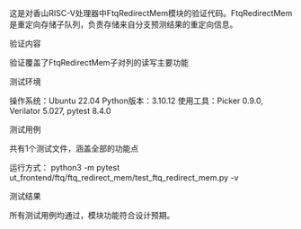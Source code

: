 这是对香山RISC-V处理器中FtqRedirectMem模块的验证代码。FtqRedirectMem是重定向存储子队列，负责存储来自分支预测结果的重定向信息。

验证内容

验证覆盖了FtqRedirectMem子对列的读写主要功能


测试环境

操作系统：Ubuntu 22.04
Python版本：3.10.12
使用工具：Picker 0.9.0, Verilator 5.027, pytest 8.4.0


测试用例

共有1个测试文件，涵盖全部的功能点

运行方式： python3 -m pytest ut_frontend/ftq/ftq_redirect_mem/test_ftq_redirect_mem.py  -v  

测试结果

所有测试用例均通过，模块功能符合设计预期。
